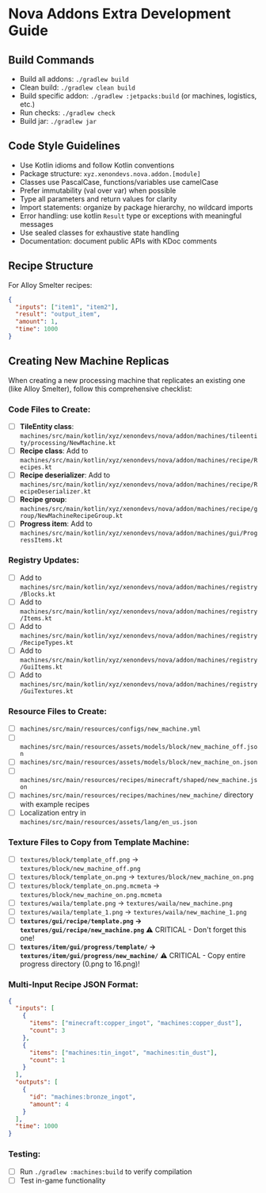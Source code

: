 # Nova Addons Extra Development Guide

## Build Commands
- Build all addons: `./gradlew build`
- Clean build: `./gradlew clean build`
- Build specific addon: `./gradlew :jetpacks:build` (or machines, logistics, etc.)
- Run checks: `./gradlew check`
- Build jar: `./gradlew jar`

## Code Style Guidelines
- Use Kotlin idioms and follow Kotlin conventions
- Package structure: `xyz.xenondevs.nova.addon.[module]`
- Classes use PascalCase, functions/variables use camelCase
- Prefer immutability (val over var) when possible
- Type all parameters and return values for clarity
- Import statements: organize by package hierarchy, no wildcard imports
- Error handling: use kotlin `Result` type or exceptions with meaningful messages
- Use sealed classes for exhaustive state handling 
- Documentation: document public APIs with KDoc comments

## Recipe Structure
For Alloy Smelter recipes:
```json
{
  "inputs": ["item1", "item2"],
  "result": "output_item",
  "amount": 1,
  "time": 1000
}
```

## Creating New Machine Replicas

When creating a new processing machine that replicates an existing one (like Alloy Smelter), follow this comprehensive checklist:

### Code Files to Create:
- [ ] **TileEntity class**: `machines/src/main/kotlin/xyz/xenondevs/nova/addon/machines/tileentity/processing/NewMachine.kt`
- [ ] **Recipe class**: Add to `machines/src/main/kotlin/xyz/xenondevs/nova/addon/machines/recipe/Recipes.kt`
- [ ] **Recipe deserializer**: Add to `machines/src/main/kotlin/xyz/xenondevs/nova/addon/machines/recipe/RecipeDeserializer.kt`
- [ ] **Recipe group**: `machines/src/main/kotlin/xyz/xenondevs/nova/addon/machines/recipe/group/NewMachineRecipeGroup.kt`
- [ ] **Progress item**: Add to `machines/src/main/kotlin/xyz/xenondevs/nova/addon/machines/gui/ProgressItems.kt`

### Registry Updates:
- [ ] Add to `machines/src/main/kotlin/xyz/xenondevs/nova/addon/machines/registry/Blocks.kt`
- [ ] Add to `machines/src/main/kotlin/xyz/xenondevs/nova/addon/machines/registry/Items.kt`
- [ ] Add to `machines/src/main/kotlin/xyz/xenondevs/nova/addon/machines/registry/RecipeTypes.kt`
- [ ] Add to `machines/src/main/kotlin/xyz/xenondevs/nova/addon/machines/registry/GuiItems.kt`
- [ ] Add to `machines/src/main/kotlin/xyz/xenondevs/nova/addon/machines/registry/GuiTextures.kt`

### Resource Files to Create:
- [ ] `machines/src/main/resources/configs/new_machine.yml`
- [ ] `machines/src/main/resources/assets/models/block/new_machine_off.json`
- [ ] `machines/src/main/resources/assets/models/block/new_machine_on.json`
- [ ] `machines/src/main/resources/recipes/minecraft/shaped/new_machine.json`
- [ ] `machines/src/main/resources/recipes/machines/new_machine/` directory with example recipes
- [ ] Localization entry in `machines/src/main/resources/assets/lang/en_us.json`

### Texture Files to Copy from Template Machine:
- [ ] `textures/block/template_off.png` → `textures/block/new_machine_off.png`
- [ ] `textures/block/template_on.png` → `textures/block/new_machine_on.png`
- [ ] `textures/block/template_on.png.mcmeta` → `textures/block/new_machine_on.png.mcmeta`
- [ ] `textures/waila/template.png` → `textures/waila/new_machine.png`
- [ ] `textures/waila/template_1.png` → `textures/waila/new_machine_1.png`
- [ ] **`textures/gui/recipe/template.png` → `textures/gui/recipe/new_machine.png`** ⚠️ CRITICAL - Don't forget this one!
- [ ] **`textures/item/gui/progress/template/` → `textures/item/gui/progress/new_machine/`** ⚠️ CRITICAL - Copy entire progress directory (0.png to 16.png)!

### Multi-Input Recipe JSON Format:
```json
{
  "inputs": [
    {
      "items": ["minecraft:copper_ingot", "machines:copper_dust"],
      "count": 3
    },
    {
      "items": ["machines:tin_ingot", "machines:tin_dust"],
      "count": 1
    }
  ],
  "outputs": [
    {
      "id": "machines:bronze_ingot",
      "amount": 4
    }
  ],
  "time": 1000
}
```

### Testing:
- [ ] Run `./gradlew :machines:build` to verify compilation
- [ ] Test in-game functionality